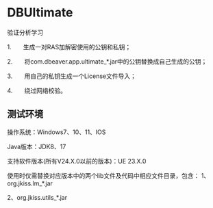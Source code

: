# DBUltimate

验证分析学习

1.       生成一对RAS加解密使用的公钥和私钥；

2.       将com.dbeaver.app.ultimate_*.jar中的公钥替换成自己生成的公钥；

3.       用自己的私钥生成一个License文件导入；

4.       绕过网络校验。

## 测试环境

操作系统：Windows7、10、11、IOS

Java版本：JDK8、17

支持软件版本(所有V24.X.0以前的版本)：UE 23.X.0

使用时仅需替换对应版本中的两个lib文件及代码中相应文件目录，包含：
1、org.jkiss.lm_*.jar

2、org.jkiss.utils_*.jar

